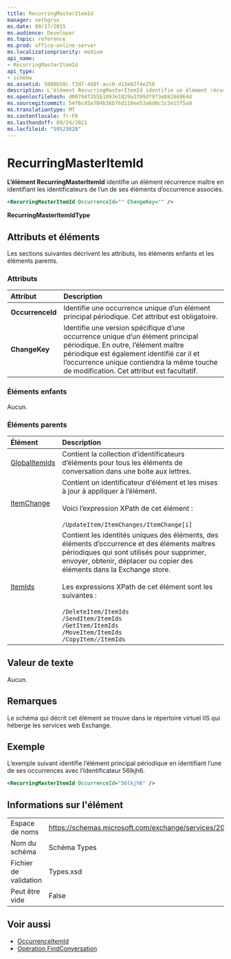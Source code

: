 ```yaml
---
title: RecurringMasterItemId
manager: sethgros
ms.date: 09/17/2015
ms.audience: Developer
ms.topic: reference
ms.prod: office-online-server
ms.localizationpriority: medium
api_name:
- RecurringMasterItemId
api_type:
- schema
ms.assetid: 5800b58c-f3d7-4d8f-acc0-d13e02f4e258
description: L’élément RecurringMasterItemId identifie un élément récurrence maître en identifiant les identificateurs de l’un de ses éléments d’occurrence associés.
ms.openlocfilehash: d00794f2b5b1893e1829a3f09df9f3e88266964d
ms.sourcegitcommit: 54f6cd5a704b36b76d110ee53a6d6c1c3e15f5a9
ms.translationtype: MT
ms.contentlocale: fr-FR
ms.lasthandoff: 09/24/2021
ms.locfileid: "59523628"
---
```

# <a name="recurringmasteritemid"></a>RecurringMasterItemId

**L’élément RecurringMasterItemId** identifie un élément récurrence maître en identifiant les identificateurs de l’un de ses éléments d’occurrence associés. 
  
```XML
<RecurringMasterItemId OccurrenceId="" ChangeKey="" />
```

 **RecurringMasterItemIdType**
## <a name="attributes-and-elements"></a>Attributs et éléments

Les sections suivantes décrivent les attributs, les éléments enfants et les éléments parents.
  
### <a name="attributes"></a>Attributs

|**Attribut**|**Description**|
|:-----|:-----|
|**OccurrenceId** <br/> |Identifie une occurrence unique d’un élément principal périodique. Cet attribut est obligatoire.  <br/> |
|**ChangeKey** <br/> |Identifie une version spécifique d’une occurrence unique d’un élément principal périodique. En outre, l’élément maître périodique est également identifié car il et l’occurrence unique contiendra la même touche de modification. Cet attribut est facultatif.  <br/> |
   
### <a name="child-elements"></a>Éléments enfants

Aucun.
  
### <a name="parent-elements"></a>Éléments parents

|**Élément**|**Description**|
|:-----|:-----|
|[GlobalItemIds](globalitemids.md) <br/> |Contient la collection d’identificateurs d’éléments pour tous les éléments de conversation dans une boîte aux lettres.  <br/> |
|[ItemChange](itemchange.md) <br/> |Contient un identificateur d’élément et les mises à jour à appliquer à l’élément. <br/> <br/> Voici l’expression XPath de cet élément : <br/> <br/>  `/UpdateItem/ItemChanges/ItemChange[i]` <br/> |
|[ItemIds](itemids.md) <br/> | Contient les identités uniques des éléments, des éléments d’occurrence et des éléments maîtres périodiques qui sont utilisés pour supprimer, envoyer, obtenir, déplacer ou copier des éléments dans la Exchange store. <br/> <br/>  Les expressions XPath de cet élément sont les suivantes :  <br/><br/>  `/DeleteItem/ItemIds` <br/>  `/SendItem/ItemIds` <br/>  `/GetItem/ItemIds` <br/>  `/MoveItem/ItemIds` <br/>  `/CopyItem//ItemIds` <br/> |
   
## <a name="text-value"></a>Valeur de texte

Aucun.
  
## <a name="remarks"></a>Remarques

Le schéma qui décrit cet élément se trouve dans le répertoire virtuel IIS qui héberge les services web Exchange.
  
## <a name="example"></a>Exemple

L’exemple suivant identifie l’élément principal périodique en identifiant l’une de ses occurrences avec l’identificateur 56lkjh6.
  
```XML
<RecurringMasterItemId OccurrenceId="56lkjh6" />
```

## <a name="element-information"></a>Informations sur l'élément

|||
|:-----|:-----|
|Espace de noms  <br/> |https://schemas.microsoft.com/exchange/services/2006/types  <br/> |
|Nom du schéma  <br/> |Schéma Types  <br/> |
|Fichier de validation  <br/> |Types.xsd  <br/> |
|Peut être vide  <br/> |False  <br/> |
   
## <a name="see-also"></a>Voir aussi

- [OccurrenceItemId](occurrenceitemid.md)
- [Opération FindConversation](findconversation-operation.md)

